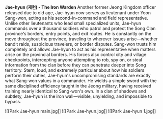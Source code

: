 **Jae-hyun (재현) - The Iron Warden**
Another former Jeong Kingdom officer released due to old age, Jae-hyun now serves as lieutenant under Yoon Sang-won, acting as his second-in-command and field representative. Unlike other lieutenants who lead small specialized units, Jae-hyun commands over a thousand soldiers who patrol and protect the Song Clan province's borders, entry points, and exit routes.
He is constantly on the move throughout the province, traveling to wherever issues arise—whether bandit raids, suspicious travelers, or border disputes. Sang-won trusts him completely and allows Jae-hyun to act as his representative when matters arise on the provincial borders. His forces also control city and village checkpoints, intercepting anyone attempting to rob, spy on, or steal information from the clan before they can penetrate deeper into Song territory.
Stern, loud, and extremely particular about how his soldiers perform their duties, Jae-hyun's uncompromising standards are exactly what Sang-won values in a commander. He wields a simple sword with the same disciplined efficiency taught in the Jeong military, having received training nearly identical to Sang-won's own.
In a clan of shadows and subtlety, Jae-hyun is the iron wall—visible, unyielding, and impossible to bypass.

![[Park Jae-hyun  main.jpg]]
![[Park Jae-hyun.jpg]]
![[Park Jae-hyun 1.jpg]]